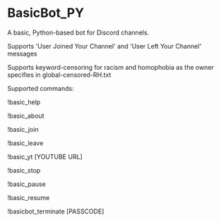 # BasicBot_PY
A basic, Python-based bot for Discord channels.

Supports 'User Joined Your Channel' and 'User Left Your Channel' messages

Supports keyword-censoring for racism and homophobia as the owner specifies in global-censored-RH.txt

Supported commands:

!basic_help

!basic_about

!basic_join

!basic_leave

!basic_yt [YOUTUBE URL]

!basic_stop

!basic_pause

!basic_resume

!basicbot_terminate [PASSCODE]

